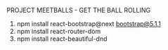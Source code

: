 PROJECT MEETBALLS - GET THE BALL ROLLING

1. npm install react-bootstrap@next bootstrap@5.1.1
1. npm install react-router-dom
1. npm install react-beautiful-dnd
